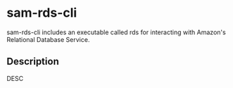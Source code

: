 # sam-rds-cli

sam-rds-cli includes an executable called rds for interacting with Amazon's Relational Database Service.

## Description

DESC

